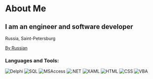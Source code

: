 # About Me

## I am an engineer and software developer

Russia, Saint-Petersburg
<p><a href="https://github.com/AstiiCoder/about-me">By Russian</a></p>

### Languages and Tools:

![Delphi](https://img.shields.io/badge/-Delphi-ED1F35?style=for-the-badge&amp;logo=Embarcadero&amp;logoColor=White)
![SQL](https://img.shields.io/badge/-MSSql-CC2927?style=for-the-badge&amp;logo=microsoft-sql-server&amp;logoColor=White)
![MSAccess](https://img.shields.io/badge/-MsAccess-A4373A?style=for-the-badge&amp;logo=microsoft-access&amp;logoColor=White)
![.NET](https://img.shields.io/badge/-C&sharp;-239120?style=for-the-badge&amp;logo=.net&amp;logoColor=White)
![XAML](https://img.shields.io/badge/-XAML-0C54C2?style=for-the-badge&amp;logo=xaml&amp;logoColor=E5D3FF)
![HTML](https://img.shields.io/badge/-Html-E34F26?style=for-the-badge&amp;logo=html5&amp;logoColor=E5D3FF)
![CSS](https://img.shields.io/badge/-Css-1572B6?style=for-the-badge&amp;logo=css3&amp;logoColor=E5D3FF)
![VBA](https://img.shields.io/badge/-VBA-217346?style=for-the-badge&amp;logo=microsoft-excel&amp;logoColor=White)


<!--
**AstiiCoder/AstiiCoder** is a ✨ _special_ ✨ repository because its `README.md` (this file) appears on your GitHub profile.

Here are some ideas to get you started:

- 🔭 I’m currently working on ...
- 🌱 I’m currently learning ...
- 👯 I’m looking to collaborate on ...
- 🤔 I’m looking for help with ...
- 💬 Ask me about ...
- 📫 How to reach me: ...
- 😄 Pronouns: ...
- ⚡ Fun fact: ...
-->

